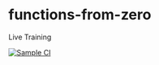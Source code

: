 # functions-from-zero
Live Training

[![Sample CI](https://github.com/iamram33z/functions-from-zero/actions/workflows/main.yml/badge.svg)](https://github.com/iamram33z/functions-from-zero/actions/workflows/main.yml)
